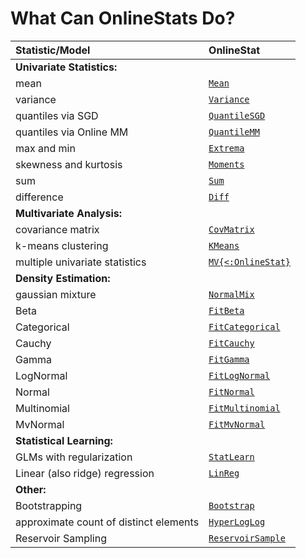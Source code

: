 # What Can OnlineStats Do?

| Statistic/Model                        | OnlineStat                 |
|:---------------------------------------|:---------------------------|
| **Univariate Statistics:**             |                            |
| mean                                   | [`Mean`](@ref)             |
| variance                               | [`Variance`](@ref)         |
| quantiles via SGD                      | [`QuantileSGD`](@ref)      |
| quantiles via Online MM                | [`QuantileMM`](@ref)       |
| max and min                            | [`Extrema`](@ref)          |
| skewness and kurtosis                  | [`Moments`](@ref)          |
| sum                                    | [`Sum`](@ref)              |
| difference                             | [`Diff`](@ref)             |
| **Multivariate Analysis:**             |                            |
| covariance matrix                      | [`CovMatrix`](@ref)        |
| k-means clustering                     | [`KMeans`](@ref)           |
| multiple univariate statistics         | [`MV{<:OnlineStat}`](@ref) |
| **Density Estimation:**                |                            |
| gaussian mixture                       | [`NormalMix`](@ref)        |
| Beta                                   | [`FitBeta`](@ref)          |
| Categorical                            | [`FitCategorical`](@ref)   |
| Cauchy                                 | [`FitCauchy`](@ref)        |
| Gamma                                  | [`FitGamma`](@ref)         |
| LogNormal                              | [`FitLogNormal`](@ref)     |
| Normal                                 | [`FitNormal`](@ref)        |
| Multinomial                            | [`FitMultinomial`](@ref)   |
| MvNormal                               | [`FitMvNormal`](@ref)      |
| **Statistical Learning:**              |                            |
| GLMs with regularization               | [`StatLearn`](@ref)        |
| Linear (also ridge) regression         | [`LinReg`](@ref)           |
| **Other:**                             |                            |
| Bootstrapping                          | [`Bootstrap`](@ref)        |
| approximate count of distinct elements | [`HyperLogLog`](@ref)      |
| Reservoir Sampling                     | [`ReservoirSample`](@ref)  |
